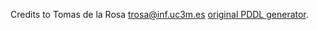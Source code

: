Credits to Tomas de la Rosa <trosa@inf.uc3m.es> [original PDDL generator](https://github.com/AI-Planning/pddl-generators/tree/main/agricola).

